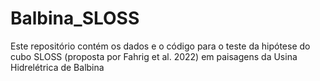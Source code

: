 # Balbina_SLOSS
Este repositório contém os dados e o código para o teste da hipótese do cubo SLOSS (proposta por Fahrig et al. 2022) em paisagens da Usina Hidrelétrica de Balbina
